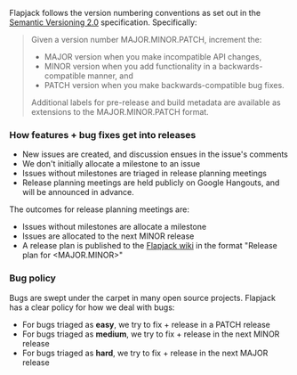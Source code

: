 Flapjack follows the version numbering conventions as set out in the [Semantic Versioning 2.0](http://semver.org/spec/v2.0.0.html) specification. Specifically: 

> Given a version number MAJOR.MINOR.PATCH, increment the:
> 
> * MAJOR version when you make incompatible API changes,
> * MINOR version when you add functionality in a backwards-compatible manner, and
> * PATCH version when you make backwards-compatible bug fixes.
> 
> Additional labels for pre-release and build metadata are available as extensions to the MAJOR.MINOR.PATCH format.

### How features + bug fixes get into releases

* New issues are created, and discussion ensues in the issue's comments
* We don't initially allocate a milestone to an issue
* Issues without milestones are triaged in release planning meetings
* Release planning meetings are held publicly on Google Hangouts, and will be announced in advance.

The outcomes for release planning meetings are:

* Issues without milestones are allocate a milestone
* Issues are allocated to the next MINOR release 
* A release plan is published to the [Flapjack wiki](https://github.com/flpjck/flapjack/wiki/pages) in the format "Release plan for \<MAJOR.MINOR\>"

### Bug policy

Bugs are swept under the carpet in many open source projects. Flapjack has a clear policy for how we deal with bugs: 

* For bugs triaged as **easy**, we try to fix + release in a PATCH release
* For bugs triaged as **medium**, we try to fix + release in the next MINOR release
* For bugs triaged as **hard**, we try to fix + release in the next MAJOR release